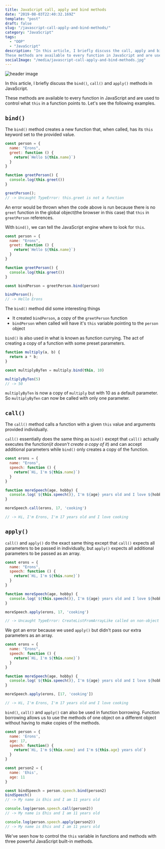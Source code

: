 ```yaml
---
title: JavaScript call, apply and bind methods
date: "2019-08-03T22:40:32.169Z"
template: "post"
draft: false
slug: "/javascript-call-apply-and-bind-methods/"
category: "JavaScript"
tags:
  - "OOP"
  - "JavaScript"
description: "In this article, I briefly discuss the call, apply and bind methods in JavaScript.
These methods are available to every function in JavaScript and are used to control what the this keyword points to in a function."
socialImage: "/media/javascript-call-apply-and-bind-methods.jpg"
---
```


![header image](/media/javascript-call-apply-and-bind-methods.jpg)

In this article, I briefly discuss the `bind()`, `call()` and `apply()` methods in JavaScript.


These methods are available to every function in JavaScript and are used to control what `this` in a function points to. Let's see the following examples.


## `bind()`

The `bind()` method creates a new function that, when called, has its `this` keyword set to the provided value.

```js
const person = {
  name: "Erons",
  greet: function () {
    return(`Hello ${this.name}`)
  }
}

function greetPerson() {
  console.log(this.greet())
}

greetPerson();
// -> Uncaught TypeError: this.greet is not a function
```

An error would be thrown when the code above is run because there is no `greet` function in the global object(the browser in this case) that `this` in `greetPerson` references.


With `bind()`, we can tell the JavaScript engine where to look for `this`.


```js
const person = {
  name: "Erons",
  greet: function () {
    return(`Hello ${this.name}`)
  }
}

function greetPerson() {
  console.log(this.greet())
}

const bindPerson = greetPerson.bind(person)

bindPerson();
// -> Hello Erons
```

The `bind()` method did some interesting things

- It created `bindPerson`, a copy of the `greetPerson` function
- `bindPerson` when called will have it's `this` variable pointing to the `person` object


`bind()` is also used in what is known as function currying. The act of creating a copy of a function with some preset parameters.

```js
function multiply(a, b) {
  return a * b;
}

const multiplyByTen = multiply.bind(this, 10)

multiplyByTen(5)
// -> 50
```

`multiplyByTen` is now a copy of `multiply` but with 10 as a default parameter. So `multiplyByTen` can now be called with only one parameter.


## `call()`

The `call()` method calls a function with a given `this` value and arguments provided individually.

`call()` essentially does the same thing as `bind()` except that `call()` actually executes the function(*it doesn't create a copy of it*) and can accept additional parameters while `bind()` only creates a copy of the function. 


```js
const erons = {
  name: "Erons",
  speech: function () {
    return(`Hi, I'm ${this.name}`)
  }
}

function moreSpeech(age, hobby) {
  console.log(`${this.speech()}, I'm ${age} years old and I love ${hobby}`)
}

moreSpeech.call(erons, 17, 'cooking')

// -> Hi, I'm Erons, I'm 17 years old and I love cooking
```


## `apply()` 

`call()` and `apply()` do the exact same thing except that `call()` expects all parameters to be passed in individually, but `apply()` expects all additional parameters to be passed as an array.


```js
const erons = {
  name: "Erons",
  speech: function () {
    return(`Hi, I'm ${this.name}`)
  }
}

function moreSpeech(age, hobby) {
  console.log(`${this.speech()}, I'm ${age} years old and I love ${hobby}`)
}

moreSpeech.apply(erons, 17, 'cooking')

// -> Uncaught TypeError: CreateListFromArrayLike called on non-object
```

We got an error because we used `apply()` but didn't pass our extra parameters as an array.


```js
const erons = {
  name: "Erons",
  speech: function () {
    return(`Hi, I'm ${this.name}`)
  }
}

function moreSpeech(age, hobby) {
  console.log(`${this.speech()}, I'm ${age} years old and I love ${hobby}`)
}

moreSpeech.apply(erons, [17, 'cooking'])

// -> Hi, I'm Erons, I'm 17 years old and I love cooking
```

`bind()`, `call()` and `apply()` can also be used in function borrowing. Function borrowing allows us to use the methods of one object on a different object without having to make copies of the methods. 

```js
const person = {
  name: 'Erons',
  age: 17,
  speech: function() {
    return(`Hi, I'm ${this.name} and I'm ${this.age} years old`)
  }
}

const person2 = {
  name: 'Ehis',
  age: 11
}

const bindSpeech = person.speech.bind(person2)
bindSpeech()
// -> My name is Ehis and I am 11 years old

console.log(person.speech.call(person2))
// -> My name is Ehis and I am 11 years old

console.log(person.speech.apply(person2))
// -> My name is Ehis and I am 11 years old
```

We've seen how to control the `this` variable in functions and methods with three powerful JavaScript built-in methods.

